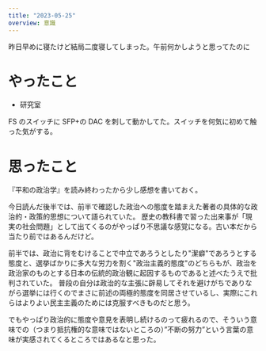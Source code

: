 ```yaml
---
title: "2023-05-25"
overview: 意識
---
```


昨日早めに寝たけど結局二度寝してしまった。午前何かしようと思ってたのに

# やったこと

- 研究室

FS のスイッチに SFP+の DAC を刺して動かしてた。スイッチを何気に初めて触った気がする。

# 思ったこと

『平和の政治学』を読み終わったから少し感想を書いておく。

今日読んだ後半では、前半で確認した政治への態度を踏まえた著者の具体的な政治的・政策的思想について語られていた。
歴史の教科書で習った出来事が「現実の社会問題」として出てくるのがやっぱり不思議な感覚になる。古い本だから当たり前ではあるんだけど。

前半では、政治に背をむけることで中立であろうとしたり"潔癖"であろうとする態度と、選挙ばかりに多大な労力を割く"政治主義的態度"のどちらもが、政治を政治家のものとする日本の伝統的政治観に起因するものであると述べたうえで批判されていた。
普段の自分は政治的な主張に辟易してそれを避けがちでありながら選挙には行くのでまさに前述の両極的態度を同居させているし、実際にこれらはよりよい民主主義のためには克服すべきものだと思う。

でもやっぱり政治的に態度や意見を表明し続けるのって疲れるので、そういう意味での（つまり抵抗権的な意味ではないところの）”不断の努力”という言葉の意味が実感されてくるところではあるなと思った。

